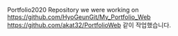 Portfolio2020
Repository we were working on
https://github.com/HyoGeunGit/My_Portfolio_Web
https://github.com/akat32/PortfolioWeb
같이 작업했습니다.
